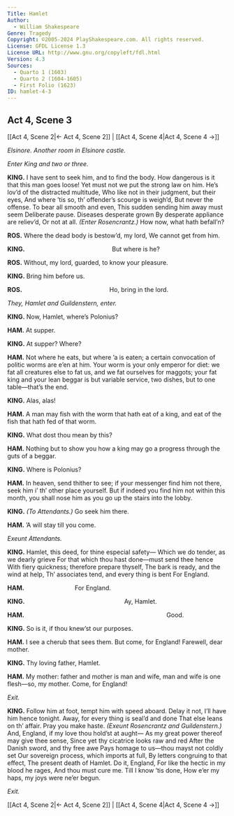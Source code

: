 ```yaml
---
Title: Hamlet
Author: 
  - William Shakespeare
Genre: Tragedy
Copyright: ©2005-2024 PlayShakespeare.com. All rights reserved.
License: GFDL License 1.3
License URL: http://www.gnu.org/copyleft/fdl.html
Version: 4.3
Sources:
  - Quarto 1 (1603)
  - Quarto 2 (1604-1605)
  - First Folio (1623)
ID: hamlet-4-3
---
```


## Act 4, Scene 3
[[Act 4, Scene 2|← Act 4, Scene 2]] | [[Act 4, Scene 4|Act 4, Scene 4 →]]

*Elsinore. Another room in Elsinore castle.*

*Enter King and two or three.*

**KING.**
I have sent to seek him, and to find the body.
How dangerous is it that this man goes loose!
Yet must not we put the strong law on him.
He’s lov’d of the distracted multitude,
Who like not in their judgment, but their eyes,
And where ’tis so, th’ offender’s scourge is weigh’d,
But never the offense. To bear all smooth and even,
This sudden sending him away must seem
Deliberate pause. Diseases desperate grown
By desperate appliance are reliev’d,
Or not at all.
*(Enter Rosencrantz.)*
How now, what hath befall’n?

**ROS.**
Where the dead body is bestow’d, my lord,
We cannot get from him.

**KING.**
              But where is he?

**ROS.**
Without, my lord, guarded, to know your pleasure.

**KING.**
Bring him before us.

**ROS.**
              Ho, bring in the lord.

*They, Hamlet and Guildenstern, enter.*

**KING.**
Now, Hamlet, where’s Polonius?

**HAM.**
At supper.

**KING.**
At supper? Where?

**HAM.**
Not where he eats, but where ’a is eaten; a certain convocation of politic worms are e’en at him. Your worm is your only emperor for diet: we fat all creatures else to fat us, and we fat ourselves for maggots; your fat king and your lean beggar is but variable service, two dishes, but to one table—that’s the end.

**KING.**
Alas, alas!

**HAM.**
A man may fish with the worm that hath eat of a king, and eat of the fish that hath fed of that worm.

**KING.**
What dost thou mean by this?

**HAM.**
Nothing but to show you how a king may go a progress through the guts of a beggar.

**KING.**
Where is Polonius?

**HAM.**
In heaven, send thither to see; if your messenger find him not there, seek him i’ th’ other place yourself. But if indeed you find him not within this month, you shall nose him as you go up the stairs into the lobby.

**KING.**
*(To Attendants.)*
Go seek him there.

**HAM.**
’A will stay till you come.

*Exeunt Attendants.*

**KING.**
Hamlet, this deed, for thine especial safety⁠—
Which we do tender, as we dearly grieve
For that which thou hast done—must send thee hence
With fiery quickness; therefore prepare thyself,
The bark is ready, and the wind at help,
Th’ associates tend, and every thing is bent
For England.

**HAM.**
        For England.

**KING.**
                Ay, Hamlet.

**HAM.**
                       Good.

**KING.**
So is it, if thou knew’st our purposes.

**HAM.**
I see a cherub that sees them. But come, for England! Farewell, dear mother.

**KING.**
Thy loving father, Hamlet.

**HAM.**
My mother: father and mother is man and wife, man and wife is one flesh—so, my mother. Come, for England!

*Exit.*

**KING.**
Follow him at foot, tempt him with speed aboard.
Delay it not, I’ll have him hence tonight.
Away, for every thing is seal’d and done
That else leans on th’ affair. Pray you make haste.
*(Exeunt Rosencrantz and Guildenstern.)*
And, England, if my love thou hold’st at aught⁠—
As my great power thereof may give thee sense,
Since yet thy cicatrice looks raw and red
After the Danish sword, and thy free awe
Pays homage to us—thou mayst not coldly set
Our sovereign process, which imports at full,
By letters congruing to that effect,
The present death of Hamlet. Do it, England,
For like the hectic in my blood he rages,
And thou must cure me. Till I know ’tis done,
How e’er my haps, my joys were ne’er begun.

*Exit.*

[[Act 4, Scene 2|← Act 4, Scene 2]] | [[Act 4, Scene 4|Act 4, Scene 4 →]]